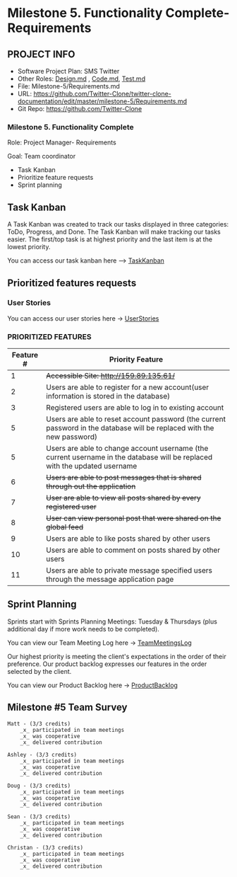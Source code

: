 # Milestone 5. Functionality Complete- Requirements

## PROJECT INFO

- Software Project Plan: SMS Twitter
- Other Roles: [Design.md](https://github.com/Twitter-Clone/twitter-clone-documentation/blob/master/milestone-5/Design.md) , [Code.md](https://github.com/Twitter-Clone/twitter-clone-documentation/blob/master/milestone-5/Code.md), [Test.md](https://github.com/Twitter-Clone/twitter-clone-documentation/blob/master/milestone-5/Test.md)
- File: Milestone-5/Requirements.md
- URL: https://github.com/Twitter-Clone/twitter-clone-documentation/edit/master/milestone-5/Requirements.md 
- Git Repo: https://github.com/Twitter-Clone

### Milestone 5. Functionality Complete

Role: Project Manager- Requirements

Goal: Team coordinator

- Task Kanban
- Prioritize feature requests
- Sprint planning

## Task Kanban

A Task Kanban was created to track our tasks displayed in three categories: ToDo, Progress, and Done. The Task Kanban will make tracking our tasks easier. The first/top task is at highest priority and the last item is at the lowest priority. 

You can access our task kanban here --> [TaskKanban](https://github.com/Twitter-Clone/twitter-clone-documentation/projects/1)

## Prioritized features requests
### User Stories

You can access our user stories here -> [UserStories](https://github.com/Twitter-Clone/twitter-clone-documentation/blob/master/UserStories.md)

### PRIORITIZED FEATURES

| Feature # | Priority Feature |
| --------------- |---------------------|
|  1 | ~~Accessible Site: http://159.89.135.61/~~|
|  2 | Users are able to register for a new account(user information is stored in the database) |
|  3 | Registered users are able to log in to existing account |
|  5 | Users are able to reset account password (the current password in the database will be replaced with the new password) |
|  5 | Users are able to change account username (the current username in the database will be replaced with the updated username |
|  6 | ~~Users are able to post messages that is shared through out the application~~ |
|  7 | ~~User are able to view all posts shared by every registered user~~ |
|  8 | ~~User can view personal post that were shared on the global feed~~ |
|  9 | Users are able to like posts shared by other users |
|  10 | Users are able to comment on posts shared by other users |
|  11 | Users are able to private message specified users through the message application page |


## Sprint Planning

  Sprints start with Sprints Planning Meetings: Tuesday & Thursdays (plus additional day if more work needs to be completed).
    
  You can view our Team Meeting Log here -> [TeamMeetingsLog](https://github.com/Twitter-Clone/twitter-clone-documentation/blob/master/TeamMeeting.md)
    
  Our highest priority is meeting the client's expectations in the order of their preference. Our product backlog expresses our features in the order selected by the client.
    
  You can view our Product Backlog here -> [ProductBacklog](https://github.com/Twitter-Clone/twitter-clone-documentation/blob/master/milestone-2/product%20backlog%20pic.png)
    
    

## Milestone #5 Team Survey

```
Matt - (3/3 credits)
    _x_ participated in team meetings
    _x_ was cooperative
    _x_ delivered contribution
    
Ashley - (3/3 credits)
    _x_ participated in team meetings
    _x_ was cooperative
    _x_ delivered contribution
    
Doug - (3/3 credits)
    _x_ participated in team meetings
    _x_ was cooperative
    _x_ delivered contribution

Sean - (3/3 credits)
    _x_ participated in team meetings
    _x_ was cooperative
    _x_ delivered contribution
    
Christan - (3/3 credits)
    _x_ participated in team meetings
    _x_ was cooperative
    _x_ delivered contribution
```